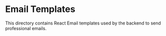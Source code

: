 # Email Templates

This directory contains React Email templates used by the backend to send professional emails.
